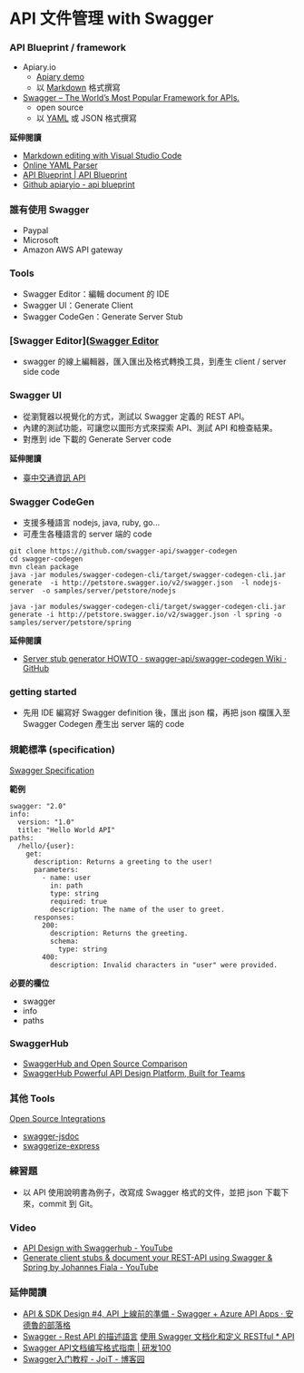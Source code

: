# API 文件管理 with Swagger

### API Blueprint / framework

* Apiary.io
  * [Apiary demo](http://docs.pandurangpatil.apiary.io/#reference/user/user-collection/list-all-users?console=1)
  * 以 [Markdown](https://zh.wikipedia.org/wiki/Markdown) 格式撰寫
* [Swagger – The World’s Most Popular Framework for APIs.](http://swagger.io/)
  * open source
  * 以 [YAML](https://zh.wikipedia.org/wiki/YAML) 或 JSON 格式撰寫

**延伸閱讀**

* [Markdown editing with Visual Studio Code](https://code.visualstudio.com/Docs/languages/markdown)
* [Online YAML Parser](http://yaml-online-parser.appspot.com/)
* [API Blueprint | API Blueprint](https://apiblueprint.org/)
* [Github apiaryio - api blueprint](https://github.com/apiaryio/api-blueprint)

<!--
以臺中交通資訊API為例，哪些地方有改善的空間？

* 版號管理
* 參數風格不一致
-->

### 誰有使用 Swagger

* Paypal
* Microsoft
* Amazon AWS API gateway

### Tools

* Swagger Editor：編輯 document 的 IDE
* Swagger UI：Generate Client
* Swagger CodeGen：Generate Server Stub

### [Swagger Editor]([Swagger Editor](http://editor.swagger.io/)

* swagger 的線上編輯器，匯入匯出及格式轉換工具，到產生 client / server side code

<!-- demo 使用方式，留 5 分鐘讓他們玩玩看 -->

### Swagger UI

* 從瀏覽器以視覺化的方式，測試以 Swagger 定義的 REST API。
* 內建的測試功能，可讓您以圖形方式來探索 API、測試 API 和檢查結果。
* 對應到 ide 下載的 Generate Server code

**延伸閱讀**

* [臺中交通資訊 API](http://e-traffic.taichung.gov.tw/DataAPI/swagger/ui/index#/)

### Swagger CodeGen

* 支援多種語言 nodejs, java, ruby, go...
* 可產生各種語言的 server 端的 code

```
git clone https://github.com/swagger-api/swagger-codegen
cd swagger-codegen
mvn clean package
java -jar modules/swagger-codegen-cli/target/swagger-codegen-cli.jar generate  -i http://petstore.swagger.io/v2/swagger.json  -l nodejs-server  -o samples/server/petstore/nodejs
```

```
java -jar modules/swagger-codegen-cli/target/swagger-codegen-cli.jar generate -i http://petstore.swagger.io/v2/swagger.json -l spring -o samples/server/petstore/spring
```

<!-- demo generate 出來的 code -->

**延伸閱讀**

* [Server stub generator HOWTO · swagger-api/swagger-codegen Wiki · GitHub](https://github.com/swagger-api/swagger-codegen/wiki/Server-stub-generator-HOWTO#nodejs)

### getting started

* 先用 IDE 編寫好 Swagger definition 後，匯出 json 檔，再把 json 檔匯入至 Swagger Codegen 產生出 server 端的 code

### 規範標準 (specification)

<!-- 下週在教編修 swagger doc -->

[Swagger  Specification](http://swagger.io/specification/)

**範例**

```
swagger: "2.0"
info:
  version: "1.0"
  title: "Hello World API"
paths:
  /hello/{user}:
    get:
      description: Returns a greeting to the user!
      parameters:
        - name: user
          in: path
          type: string
          required: true
          description: The name of the user to greet.
      responses:
        200:
          description: Returns the greeting.
          schema:
            type: string
        400:
          description: Invalid characters in "user" were provided.
```

**必要的欄位**

* swagger
* info
* paths

<!-- ### 好處 / 優點 -->

<!-- ### 共同協助撰寫 API document -->

### SwaggerHub

* [SwaggerHub and Open Source Comparison](https://swaggerhub.com/swagger-open-source-comparison/)
* [SwaggerHub Powerful API Design Platform, Built for Teams](https://swaggerhub.com/)

### 其他 Tools

[Open Source Integrations](http://swagger.io/open-source-integrations/)

* [swagger-jsdoc](https://www.npmjs.com/package/swagger-jsdoc)
* [swaggerize-express](https://www.npmjs.com/package/swaggerize-express)

### 練習題

* 以 API 使用說明書為例子，改寫成 Swagger 格式的文件，並把 json 下載下來，commit 到 Git。

### Video

* [API Design with Swaggerhub - YouTube](https://www.youtube.com/watch?v=G3FQc5hcV2U)
* [Generate client stubs & document your REST-API using Swagger & Spring by Johannes Fiala - YouTube](https://www.youtube.com/watch?v=43GhBbP--oI)

### 延伸閱讀

* [API & SDK Design #4, API 上線前的準備 - Swagger + Azure API Apps · 安德魯的部落格](http://columns.chicken-house.net/2016/11/27/microservice6/)
* [Swagger - Rest API 的描述語言](https://zhuanlan.zhihu.com/p/21353795)
[使用 Swagger 文档化和定义 RESTful * API](http://www.ibm.com/developerworks/cn/web/wa-use-swagger-to-document-and-define-restful-apis/index.html)
* [Swagger API文档编写格式指南 | 研发100](http://120.26.63.93/topic/4/swagger-api%E6%96%87%E6%A1%A3%E7%BC%96%E5%86%99%E6%A0%BC%E5%BC%8F%E6%8C%87%E5%8D%97)
* [Swagger入门教程 - JoiT - 博客园](http://www.cnblogs.com/JoiT/p/6378086.html)
